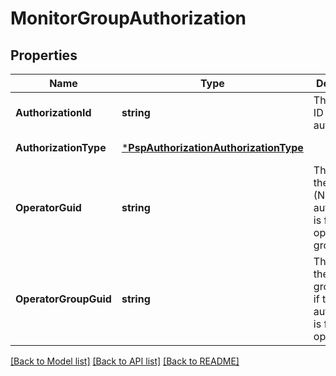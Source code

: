 # MonitorGroupAuthorization

## Properties
Name | Type | Description | Notes
------------ | ------------- | ------------- | -------------
**AuthorizationId** | **string** | The unique ID of this authorization | [optional] [default to null]
**AuthorizationType** | [***PspAuthorizationAuthorizationType**](PSPAuthorization_AuthorizationType.md) |  | [default to null]
**OperatorGuid** | **string** | The GUID of the operator (NULL if this authorization is for an operator group) | [optional] [default to null]
**OperatorGroupGuid** | **string** | The GUID of the operator group (NULL if this authorization is for an operator) | [optional] [default to null]

[[Back to Model list]](../README.md#documentation-for-models) [[Back to API list]](../README.md#documentation-for-api-endpoints) [[Back to README]](../README.md)


